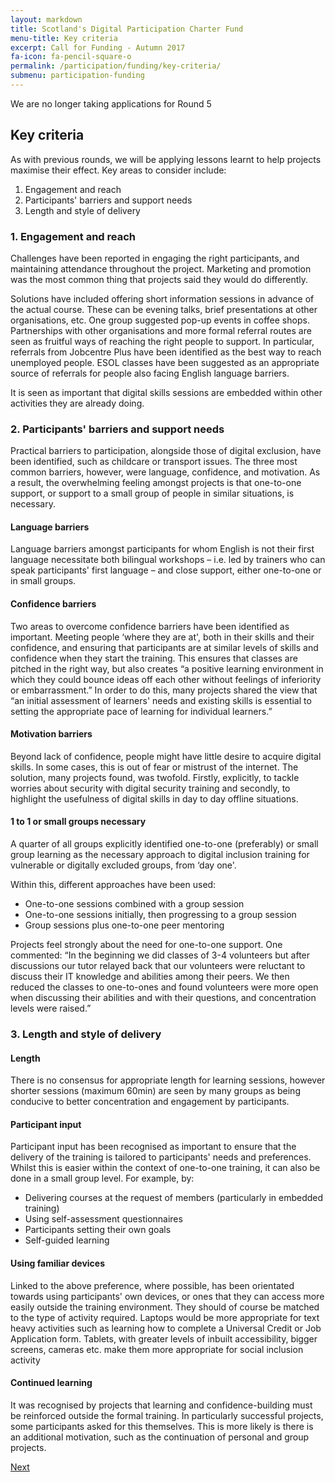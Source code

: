 ```yaml
---
layout: markdown
title: Scotland's Digital Participation Charter Fund
menu-title: Key criteria
excerpt: Call for Funding - Autumn 2017
fa-icon: fa-pencil-square-o
permalink: /participation/funding/key-criteria/
submenu: participation-funding
---
```


<div class="row">
    <div class="col s12">
        <div class="card-panel alert red darken-4 white-text">
            <i class="fa fa-fw fa-exclamation-triangle"></i>
            We are no longer taking applications for Round 5 
        </div>
    </div>
</div>

## Key criteria
As with previous rounds, we will be applying lessons learnt to help projects maximise their effect. Key areas to consider include:

1. Engagement and reach
2. Participants' barriers and support needs
3. Length and style of delivery

### 1. Engagement and reach
Challenges have been reported in engaging the right participants, and maintaining attendance throughout the project. Marketing and promotion was the most common thing that projects said they would do differently.

Solutions have included offering short information sessions in advance of the actual course. These can be evening talks, brief presentations at other organisations, etc. One group suggested pop-up events in coffee shops. Partnerships with other organisations and more formal referral routes are seen as fruitful ways of reaching the right people to support. In particular, referrals from Jobcentre Plus have been identified as the best way to reach unemployed people. ESOL classes have been suggested as an appropriate source of referrals for people also facing English language barriers.

It is seen as important that digital skills sessions are embedded within other activities they are already doing.

### 2. Participants' barriers and support needs
Practical barriers to participation, alongside those of digital exclusion, have been identified, such as childcare or transport issues. The three most common barriers, however, were language, confidence, and motivation. As a result, the overwhelming feeling amongst projects is that one-to-one support, or support to a small group of people in similar situations, is necessary.

#### Language barriers
Language barriers amongst participants for whom English is not their first language necessitate both bilingual workshops – i.e. led by trainers who can speak participants' first language – and close support, either one-to-one or in small groups.

#### Confidence barriers
Two areas to overcome confidence barriers have been identified as important. Meeting people ‘where they are at', both in their skills and their confidence, and ensuring that participants are at similar levels of skills and confidence when they start the training. This ensures that classes are pitched in the right way, but also creates “a positive learning environment in which they could bounce ideas off each other without feelings of inferiority or embarrassment.” In order to do this, many projects shared the view that “an initial assessment of learners' needs and existing skills is essential to setting the appropriate pace of learning for individual learners.”

#### Motivation barriers
Beyond lack of confidence, people might have little desire to acquire digital skills. In some cases, this is out of fear or mistrust of the internet. The solution, many projects found, was twofold. Firstly, explicitly, to tackle worries about security with digital security training and secondly, to highlight the usefulness of digital skills in day to day offline situations.

#### 1 to 1 or small groups necessary
A quarter of all groups explicitly identified one-to-one (preferably) or small group learning as the necessary approach to digital inclusion training for vulnerable or digitally excluded groups, from ‘day one'.

Within this, different approaches have been used:

* One-to-one sessions combined with a group session
* One-to-one sessions initially, then progressing to a group session
* Group sessions plus one-to-one peer mentoring

Projects feel strongly about the need for one-to-one support. One commented: “In the beginning we did classes of 3-4 volunteers but after discussions our tutor relayed back that our volunteers were reluctant to discuss their IT knowledge and abilities among their peers. We then reduced the classes to one-to-ones and found volunteers were more open when discussing their abilities and with their questions, and concentration levels were raised.”

### 3. Length and style of delivery

#### Length

There is no consensus for appropriate length for learning sessions, however shorter sessions (maximum 60min) are seen by many groups as being conducive to better concentration and engagement by participants.

#### Participant input
Participant input has been recognised as important to ensure that the delivery of the training is tailored to participants' needs and preferences. Whilst this is easier within the context of one-to-one training, it can also be done in a small group level. For example, by:

* Delivering courses at the request of members (particularly in embedded training)
* Using self-assessment questionnaires
* Participants setting their own goals
* Self-guided learning

#### Using familiar devices
Linked to the above preference, where possible, has been orientated towards using participants' own devices, or ones that they can access more easily outside the training environment. They should of course be matched to the type of activity required. Laptops would be more appropriate for text heavy activities such as learning how to complete a Universal Credit or Job Application form. Tablets, with greater levels of inbuilt accessibility, bigger screens, cameras etc. make them more appropriate for social inclusion activity

#### Continued learning
It was recognised by projects that learning and confidence-building must be reinforced outside the formal training. In particularly successful projects, some participants asked for this themselves. This is more likely is there is an additional motivation, such as the continuation of personal and group projects.

<div class="section headingless">
    <a href="/participation/funding/faq/" class="btn btn-primary blue darken-4 white-text right">
        <i class="fa fa-pull-right fa-chevron-right"></i>
        Next
    </a>
</div>
